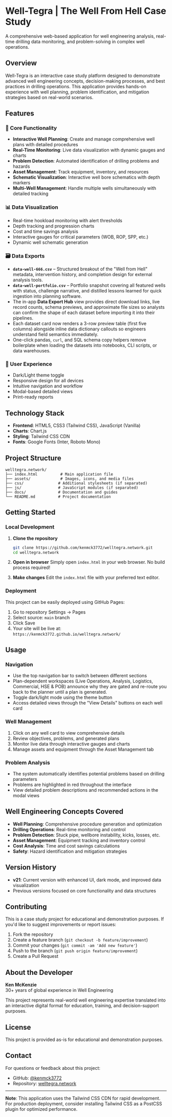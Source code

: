 # Well-Tegra | The Well From Hell Case Study

A comprehensive web-based application for well engineering analysis, real-time drilling data monitoring, and problem-solving in complex well operations.

## Overview

Well-Tegra is an interactive case study platform designed to demonstrate advanced well engineering concepts, decision-making processes, and best practices in drilling operations. This application provides hands-on experience with well planning, problem identification, and mitigation strategies based on real-world scenarios.

## Features

### 🎯 Core Functionality
- **Interactive Well Planning**: Create and manage comprehensive well plans with detailed procedures
- **Real-Time Monitoring**: Live data visualization with dynamic gauges and charts
- **Problem Detection**: Automated identification of drilling problems and hazards
- **Asset Management**: Track equipment, inventory, and resources
- **Schematic Visualization**: Interactive well bore schematics with depth markers
- **Multi-Well Management**: Handle multiple wells simultaneously with detailed tracking

### 📊 Data Visualization
- Real-time hookload monitoring with alert thresholds
- Depth tracking and progression charts
- Cost and time savings analysis
- Interactive gauges for critical parameters (WOB, ROP, SPP, etc.)
- Dynamic well schematic generation

### 🗃️ Data Exports
- **`data-well-666.csv`** – Structured breakout of the "Well from Hell" metadata, intervention history, and completion design for external analysis tools.
- **`data-well-portfolio.csv`** – Portfolio snapshot covering all featured wells with status, challenge narrative, and distilled lessons learned for quick ingestion into planning software.
- The in-app <strong>Data Export Hub</strong> view provides direct download links, live record counts, schema previews, and approximate file sizes so analysts can confirm the shape of each dataset before importing it into their pipelines.
- Each dataset card now renders a 3-row preview table (first five columns) alongside inline data dictionary callouts so engineers understand field semantics immediately.
- One-click pandas, <code>curl</code>, and SQL schema copy helpers remove boilerplate when loading the datasets into notebooks, CLI scripts, or data warehouses.

### 🎨 User Experience
- Dark/Light theme toggle
- Responsive design for all devices
- Intuitive navigation and workflow
- Modal-based detailed views
- Print-ready reports

## Technology Stack

- **Frontend**: HTML5, CSS3 (Tailwind CSS), JavaScript (Vanilla)
- **Charts**: Chart.js
- **Styling**: Tailwind CSS CDN
- **Fonts**: Google Fonts (Inter, Roboto Mono)

## Project Structure

```
welltegra.network/
├── index.html          # Main application file
├── assets/             # Images, icons, and media files
├── css/               # Additional stylesheets (if separated)
├── js/                # JavaScript modules (if separated)
├── docs/              # Documentation and guides
└── README.md          # Project documentation
```

## Getting Started

### Local Development

1. **Clone the repository**
   ```bash
   git clone https://github.com/kenmck3772/welltegra.network.git
   cd welltegra.network
   ```

2. **Open in browser**
   Simply open `index.html` in your web browser. No build process required!

3. **Make changes**
   Edit the `index.html` file with your preferred text editor.

### Deployment

This project can be easily deployed using GitHub Pages:

1. Go to repository Settings → Pages
2. Select source: `main` branch
3. Click Save
4. Your site will be live at: `https://kenmck3772.github.io/welltegra.network/`

## Usage

### Navigation
- Use the top navigation bar to switch between different sections
- Plan-dependent workspaces (Live Operations, Analysis, Logistics, Commercial, HSE &amp; POB) announce why they are gated and re-route you back to the planner until a plan is generated.
- Toggle dark/light mode using the theme button
- Access detailed views through the "View Details" buttons on each well card

### Well Management
1. Click on any well card to view comprehensive details
2. Review objectives, problems, and generated plans
3. Monitor live data through interactive gauges and charts
4. Manage assets and equipment through the Asset Management tab

### Problem Analysis
- The system automatically identifies potential problems based on drilling parameters
- Problems are highlighted in red throughout the interface
- View detailed problem descriptions and recommended actions in the modal views

## Well Engineering Concepts Covered

- **Well Planning**: Comprehensive procedure generation and optimization
- **Drilling Operations**: Real-time monitoring and control
- **Problem Detection**: Stuck pipe, wellbore instability, kicks, losses, etc.
- **Asset Management**: Equipment tracking and inventory control
- **Cost Analysis**: Time and cost savings calculations
- **Safety**: Hazard identification and mitigation strategies

## Version History

- **v21**: Current version with enhanced UI, dark mode, and improved data visualization
- Previous versions focused on core functionality and data structures

## Contributing

This is a case study project for educational and demonstration purposes. If you'd like to suggest improvements or report issues:

1. Fork the repository
2. Create a feature branch (`git checkout -b feature/improvement`)
3. Commit your changes (`git commit -am 'Add new feature'`)
4. Push to the branch (`git push origin feature/improvement`)
5. Create a Pull Request

## About the Developer

**Ken McKenzie**  
30+ years of global experience in Well Engineering

This project represents real-world well engineering expertise translated into an interactive digital format for education, training, and decision-support purposes.

## License

This project is provided as-is for educational and demonstration purposes.

## Contact

For questions or feedback about this project:
- GitHub: [@kenmck3772](https://github.com/kenmck3772)
- Repository: [welltegra.network](https://github.com/kenmck3772/welltegra.network)

---

**Note**: This application uses the Tailwind CSS CDN for rapid development. For production deployment, consider installing Tailwind CSS as a PostCSS plugin for optimized performance.
